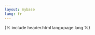 ```yaml
---
layout: mybase
lang: fr
---
```



{% include header.html lang=page.lang %}
  <main class="mdl-layout__content">
    <div class="demo-container mdl-grid">
      <div class="all_content">
        <div w3-include-html="trans/webpage_{{ page.lang }}.html"></div>
        <script>
          w3.includeHTML();
          region()
        </script>
        </div>
        </main>
        </div>
